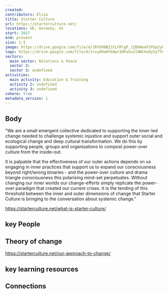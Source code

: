 ```yaml
---
created:
contributors: Elisa
title: Starter Culture
url: https://starterculture.net/
locations: UK, Germany, US
start: 2017
end: present
size: 1-3
image: https://drive.google.com/file/d/1RY0XNBI1CLFRlgP_iZBXWxmVlPUp2yQa/view?usp=drive_link
logo: https://drive.google.com/file/d/1rvy09aKFkHptIHFwSu219WCHxDyVyTY8/view?usp=drive_link
sectors:
  main sector: Relations & Peace
  sector 2: 
  sector 3: undefined
activities: 
  main activity: Education & Training
  activity 2: undefined
  activity 3: undefined
cohere: true
metadata_version: 1
---
```



## Body

"We are a small emergent collective dedicated to supporting the inner-led change needed to challenge systemic injustice and support outer social and ecological change and deep cultural transformation. We do this by supporting people, groups and organisations to compost power-over culture from the inside-out.

It is palpable that the effectiveness of our outer actions depends on us engaging in inner practices that support us to expand our consciousness beyond right/wrong binaries - and the power-over culture and drama triangle consciousness this polarising mind-set perpetuates. Without changing our inner worlds our change-efforts simply replicate the power-over paradigm that created our current crises. It is the tending of this threshold between the inner and outer dimensions of change that Starter Culture is bringing to the conversation about systemic change." 

https://starterculture.net/what-is-starter-culture/

## key People



## Theory of change

https://starterculture.net/our-approach-to-change/

## key learning resources



## Connections




